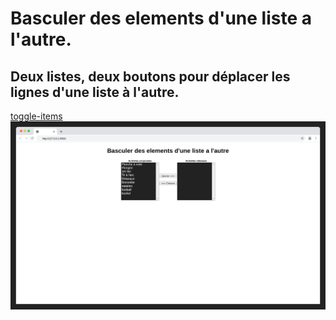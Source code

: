 # Basculer des elements d'une liste a l'autre.
## Deux listes, deux boutons pour déplacer les lignes d'une liste à l'autre.

[toggle-items](https://toggle-items.netlify.app/)
![toggle-items](Toggle-Items.png)
